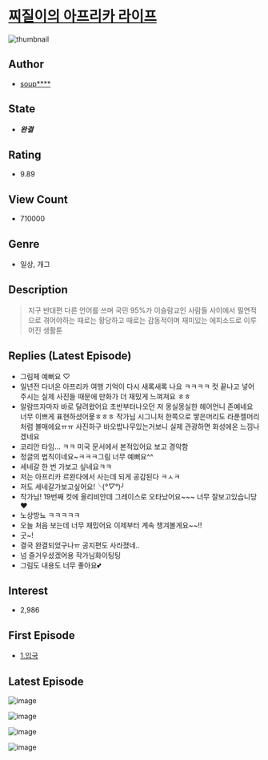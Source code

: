 # [찌질이의 아프리카 라이프](https://comic.naver.com/bestChallenge/list?titleId=730013)
![thumbnail](https://image-comic.pstatic.net/user_contents_data/challenge_comic/2019/06/14/326158/thumbnail_202x164952b5620_206a_4af0_924e_8e2ac56139c2_00000270.JPEG)

## Author
- [soup****](https://comic.naver.com/artistTitle?id=326158)

## State
- ***완결***

## Rating
- 9.89

## View Count
- 710000

## Genre
- 일상, 개그

## Description
> 지구 반대편 다른 언어를 쓰며 국민 95%가 이슬람교인 사람들 사이에서 필연적으로 겪어야하는 때로는 황당하고 때로는 감동적이며 재미있는 에피소드로 이루어진 생활툰

## Replies (Latest Episode)
- 그림체 예뻐요 ♡
- 일년전 다녀온 아프리카 여행 기억이 다시 새록새록 나요 ㅋㅋㅋㅋ 컷 끝나고 넣어주시는 실제 사진들 때문에 만화가 더 재밌게 느껴져요 ㅎㅎ
- 알람뜨자마자 바로 달려왔어요 초반부터나오던 저 몽실몽실한 헤어언니 존예네요 너무 이쁘게 표현하셨어욯ㅎㅎㅎ 작가님 시그니처 한쪽으로 땋은머리도 라푼젤머리처럼 볼매에요ㅠㅠ 사진하구 바오밥나무있는거보니 실제 관광하면 화성에온 느낌나겠네요
- 코리안 타임... ㅋㅋ 미국 문서에서 본적있어요 보고 경악함
- 정글의 법칙이네요~ㅋㅋㅋ그림 너무 예뻐요^^
- 세네갈 한 번 가보고 싶네요ㅋㅋ
- 저는 아프리카 르완다에서 사는데 되게 공감된다 ㅋㅅㅋ
- 저도 세네갈가보고싶어요!╰(*°▽°*)╯
- 작가님! 19번째 컷에 올리비안데 그레이스로 오타났어요~~~ 너무 잘보고있습니당♥
- 노상방뇨 ㅋㅋㅋㅋㅋ
- 오늘 처음 보는데 너무 재밌어요 이제부터 계속 챙겨볼게요~~!!
- 굿~!
- 결국 완결되었구나ㅠ 공지편도 사라졌네..
- 넘 즐거우셨겠어용 작가님화이팅팅
- 그림도 내용도 너무 좋아요💕

## Interest
- 2,986

## First Episode
- [1.입국](https://comic.naver.com/bestChallenge/detail?titleId=730013&no=1)

## Latest Episode
![image](https://image-comic.pstatic.net/user_contents_data/challenge_comic/2019/11/27/326158/upload_7005740867188241506.jpeg)

![image](https://image-comic.pstatic.net/user_contents_data/challenge_comic/2019/11/27/326158/upload_3689074139537172016.jpeg)

![image](https://image-comic.pstatic.net/user_contents_data/challenge_comic/2019/11/27/326158/upload_7293356817485214050.jpeg)

![image](https://image-comic.pstatic.net/user_contents_data/challenge_comic/2019/11/27/326158/upload_4135766130729300537.jpeg)
